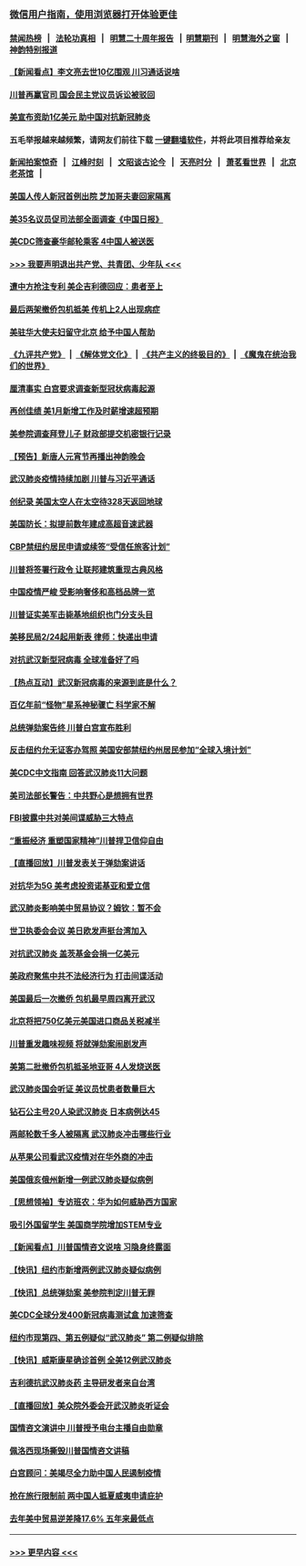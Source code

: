 ### [微信用户指南，使用浏览器打开体验更佳](https://github.com/gfw-breaker/banned-news1/blob/master/indexes/wechat-guide.md?t=0)
#### [禁闻热榜](热点新闻.md?t=0)  &nbsp;&nbsp;|&nbsp;&nbsp; [法轮功真相](https://github.com/gfw-breaker/truth/blob/master/README.md?t=0) &nbsp;&nbsp;|&nbsp;&nbsp; [明慧二十周年报告](https://github.com/gfw-breaker/mh-reports/blob/master/README.md?t=0) &nbsp;&nbsp;|&nbsp;&nbsp;[明慧期刊](https://github.com/gfw-breaker/mh-qikan) &nbsp;&nbsp;|&nbsp;&nbsp; [明慧海外之窗](https://github.com/gfw-breaker/mh-news/blob/master/README.md?t=0) &nbsp;&nbsp;|&nbsp;&nbsp; [神韵特别报道](https://github.com/gfw-breaker/mh-news/blob/master/shenyun.md?t=0)
#### [【新闻看点】李文亮去世10亿围观 川习通话说啥](../pages/nsc412/n11852360.md?t=02080802) 
#### [川普再赢官司 国会民主党议员诉讼被驳回](../pages/nsc412/n11852287.md?t=02080802) 
#### [美宣布资助1亿美元 助中国对抗新冠肺炎](../pages/nsc412/n11852531.md?t=02080802) 
#### 五毛举报越来越频繁，请网友们前往下载 [一键翻墙软件](https://github.com/gfw-breaker/ssr-accounts)，并将此项目推荐给亲友
#### [新闻拍案惊奇](https://github.com/gfw-breaker/banned-news1/blob/master/pages/link4.md) &nbsp;&nbsp;|&nbsp;&nbsp; [江峰时刻](https://github.com/gfw-breaker/banned-news1/blob/master/pages/link4.md) &nbsp;&nbsp;|&nbsp;&nbsp; [文昭谈古论今](https://github.com/gfw-breaker/banned-news1/blob/master/pages/link4.md) &nbsp;&nbsp;|&nbsp;&nbsp; [天亮时分](https://github.com/gfw-breaker/banned-news1/blob/master/pages/link4.md) &nbsp;&nbsp;|&nbsp;&nbsp; [萧茗看世界](https://github.com/gfw-breaker/banned-news1/blob/master/pages/link4.md) &nbsp;&nbsp;|&nbsp;&nbsp; [北京老茶馆](https://github.com/gfw-breaker/banned-news1/blob/master/pages/link4.md) &nbsp;&nbsp;|&nbsp;&nbsp; 
#### [美国人传人新冠首例出院 芝加哥夫妻回家隔离](../pages/nsc412/n11852452.md?t=02080802) 
#### [美35名议员促司法部全面调查《中国日报》](../pages/nsc412/n11852435.md?t=02080802) 
#### [美CDC筛查豪华邮轮乘客 4中国人被送医](../pages/nsc412/n11852085.md?t=02080802) 
#### [>>> 我要声明退出共产党、共青团、少年队 <<<](https://github.com/begood0513/goodnews/blob/master/quit/letter.md) 
#### [遭中方抢注专利 美企吉利德回应：患者至上](../pages/nsc412/n11852037.md?t=02080802) 
#### [最后两架撤侨包机抵美 传机上2人出现病症](../pages/nsc412/n11852173.md?t=02080802) 
#### [美驻华大使夫妇留守北京 给予中国人帮助](../pages/nsc412/n11852165.md?t=02080802) 
#### [《九评共产党》](https://github.com/begood0513/9ping.md/blob/master/README.md) &nbsp;|&nbsp; [《解体党文化》](../../../../jtdwh.md/blob/master/README.md)  &nbsp;|&nbsp; [《共产主义的终极目的》](../../../../gczydzjmd.md/blob/master/README.md) &nbsp;|&nbsp; [《魔鬼在统治我们的世界》](../../../../mgztzwmdsj.md/blob/master/README.md) 
#### [厘清事实 白宫要求调查新型冠状病毒起源](../pages/nsc412/n11852106.md?t=02080802) 
#### [再创佳绩 美1月新增工作及时薪增速超预期](../pages/nsc412/n11852174.md?t=02080802) 
#### [美参院调查拜登儿子 财政部提交机密银行记录](../pages/nsc412/n11851808.md?t=02080802) 
#### [【预告】新唐人元宵节再播出神韵晚会](../pages/nsc412/n11843192.md?t=02080802) 
#### [武汉肺炎疫情持续加剧 川普与习近平通话](../pages/nsc412/n11851613.md?t=02080802) 
#### [创纪录 美国太空人在太空待328天返回地球](../pages/nsc412/n11851266.md?t=02080802) 
#### [美国防长：拟提前数年建成高超音速武器](../pages/nsc412/n11850959.md?t=02080802) 
#### [CBP禁纽约居民申请或续签“受信任旅客计划”](../pages/nsc412/n11850857.md?t=02080802) 
#### [川普将签署行政令 让联邦建筑重现古典风格](../pages/nsc412/n11850654.md?t=02080802) 
#### [中国疫情严峻 受影响奢侈和高档品牌一览](../pages/nsc412/n11850319.md?t=02080802) 
#### [川普证实美军击毙基地组织也门分支头目](../pages/nsc412/n11850383.md?t=02080802) 
#### [美移民局2/24起用新表 律师：快递出申请](../pages/nsc412/n11848220.md?t=02080802) 
#### [对抗武汉新型冠病毒 全球准备好了吗](../pages/nsc412/n11850142.md?t=02080802) 
#### [【热点互动】武汉新冠病毒的来源到底是什么？](../pages/nsc412/n11849749.md?t=02080802) 
#### [百亿年前“怪物”星系神秘骤亡 科学家不解](../pages/nsc412/n11849863.md?t=02080802) 
#### [总统弹劾案告终 川普白宫宣布胜利](../pages/nsc412/n11849985.md?t=02080802) 
#### [反击纽约允无证客办驾照  美国安部禁纽约州居民参加“全球入境计划”](../pages/nsc412/n11849828.md?t=02080802) 
#### [美CDC中文指南 回答武汉肺炎11大问题](../pages/nsc412/n11849703.md?t=02080802) 
#### [美司法部长警告：中共野心是想拥有世界](../pages/nsc412/n11849769.md?t=02080802) 
#### [FBI披露中共对美间谍威胁三大特点](../pages/nsc412/n11849700.md?t=02080802) 
#### [“重振经济 重塑国家精神”川普捍卫信仰自由](../pages/nsc412/n11849641.md?t=02080802) 
#### [【直播回放】川普发表关于弹劾案讲话](../pages/nsc412/n11849472.md?t=02080802) 
#### [对抗华为5G 美考虑投资诺基亚和爱立信](../pages/nsc412/n11849510.md?t=02080802) 
#### [武汉肺炎影响美中贸易协议？姆钦：暂不会](../pages/nsc412/n11849497.md?t=02080802) 
#### [世卫执委会会议 美日欧发声挺台湾加入](../pages/nsc412/n11849433.md?t=02080802) 
#### [对抗武汉肺炎 盖茨基金会捐一亿美元](../pages/nsc412/n11848953.md?t=02080802) 
#### [美政府聚焦中共不法经济行为 打击间谍活动](../pages/nsc412/n11849322.md?t=02080802) 
#### [美国最后一次撤侨 包机最早周四离开武汉](../pages/nsc412/n11849395.md?t=02080802) 
#### [北京将把750亿美元美国进口商品关税减半](../pages/nsc412/n11848896.md?t=02080802) 
#### [川普重发趣味视频 将就弹劾案闹剧发声](../pages/nsc412/n11848715.md?t=02080802) 
#### [美第二批撤侨包机抵圣地亚哥 4人发烧送医](../pages/nsc412/n11847923.md?t=02080802) 
#### [武汉肺炎国会听证 美议员忧患者数量巨大](../pages/nsc412/n11844851.md?t=02080802) 
#### [钻石公主号20人染武汉肺炎 日本病例达45](../pages/nsc412/n11847823.md?t=02080802) 
#### [两邮轮数千多人被隔离 武汉肺炎冲击哪些行业](../pages/nsc412/n11847456.md?t=02080802) 
#### [从苹果公司看武汉疫情对在华外商的冲击](../pages/nsc412/n11847586.md?t=02080802) 
#### [美国俄亥俄州新增一例武汉肺炎疑似病例](../pages/nsc412/n11847714.md?t=02080802) 
#### [【思想领袖】专访班农：华为如何威胁西方国家](../pages/nsc412/n11847306.md?t=02080802) 
#### [吸引外国留学生 美国商学院增加STEM专业](../pages/nsc412/n11847417.md?t=02080802) 
#### [【新闻看点】川普国情咨文说啥 习隐身终露面](../pages/nsc412/n11847016.md?t=02080802) 
#### [【快讯】纽约市新增两例武汉肺炎疑似病例](../pages/nsc412/n11847250.md?t=02080802) 
#### [【快讯】总统弹劾案 美参院判定川普无罪](../pages/nsc412/n11847316.md?t=02080802) 
#### [美CDC全球分发400新冠病毒测试盒 加速筛查](../pages/nsc412/n11847260.md?t=02080802) 
#### [纽约市现第四、第五例疑似“武汉肺炎”   第二例疑似排除](../pages/nsc412/n11847332.md?t=02080802) 
#### [【快讯】威斯康星确诊首例 全美12例武汉肺炎](../pages/nsc412/n11847162.md?t=02080802) 
#### [吉利德抗武汉肺炎药 主导研发者来自台湾](../pages/nsc412/n11847064.md?t=02080802) 
#### [【直播回放】美众院外委会开武汉肺炎听证会](../pages/nsc412/n11846727.md?t=02080802) 
#### [国情咨文演讲中 川普授予电台主播自由勋章](../pages/nsc412/n11846815.md?t=02080802) 
#### [佩洛西现场撕毁川普国情咨文讲稿](../pages/nsc412/n11846724.md?t=02080802) 
#### [白宫顾问：美竭尽全力助中国人民遏制疫情](../pages/nsc412/n11846756.md?t=02080802) 
#### [抢在旅行限制前 两中国人抵夏威夷申请庇护](../pages/nsc412/n11846866.md?t=02080802) 
#### [去年美中贸易逆差降17.6% 五年来最低点](../pages/nsc412/n11846755.md?t=02080802) 

----
#### [ >>> 更早内容 <<< ](../indexes/nsc412-earlier.md)
